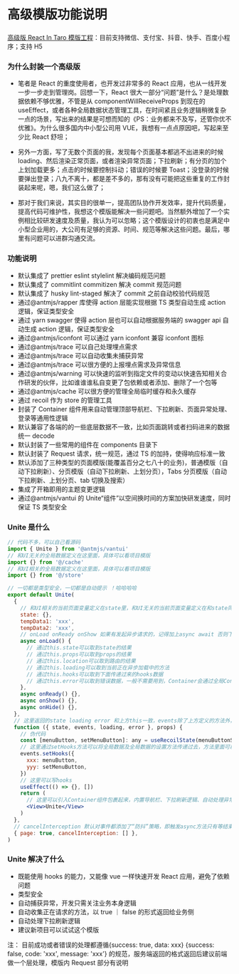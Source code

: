 # 高级模版功能说明

###

[高级版 React In Taro 模版工程](https://github.com/AntmJS/temptaro)：目前支持微信、支付宝、抖音、快手、百度小程序；支持 H5

### 为什么封装一个高级版

- 笔者是 React 的重度使用者，也开发过非常多的 React 应用，也从一线开发一步一步走到管理岗。回想一下，React 很大一部分“问题”是什么？是处理数据依赖不够优雅，不管是从 componentWillReceiveProps 到现在的 useEffect，或者各种全局数据状态管理工具，在时间紧且业务逻辑稍微复杂一点的场景，写出来的结果是可想而知的《PS：业务都来不及写，还管你优不优雅》。为什么很多国内中小型公司用 VUE，我想有一点点原因吧，写起来至少比 React 舒坦；

- 另外一方面，写了无数个页面的我，发现每个页面基本都逃不出进来的时候 loading、然后渲染正常页面，或者渲染异常页面；下拉刷新；有分页的加个上划加载更多；点击的时候要控制抖动；错误的时候要 Toast；没登录的时候要弹出登录；八九不离十，都是差不多的，那有没有可能把这些重复的工作封装起来呢，嗯，我们这么做了；

- 那对于我们来说，其实目的很单一，提高团队协作开发效率，提升代码质量，提高代码可维护性，我想这个模版能解决一些问题吧。当然额外增加了一个实例相比较研发速度及质量，我认为可以忽略；这个模版设计的初衷也是满足中小型企业用的，大公司有足够的资源、时间、规范等解决这些问题。最后，哪里有问题可以进群沟通交流。

### 功能说明

- 默认集成了 prettier eslint stylelint 解决编码规范问题
- 默认集成了 commitlint commitizen 解决 commit 规范问题
- 默认集成了 husky lint-staged 解决了 commit 之前自动校验代码规范
- 通过@antmjs/rapper 库使得 action 层能实现根据 TS 类型自动生成 action 逻辑，保证类型安全
- 通过 yarn swagger 使得 action 层也可以自动根据服务端的 swagger api 自动生成 action 逻辑，保证类型安全
- 通过@antmjs/iconfont 可以通过 yarn iconfont 兼容 iconfont 图标
- 通过@antmjs/trace 可以自己处理埋点需求
- 通过@antmjs/trace 可以自动收集未捕获异常
- 通过@antmjs/trace 可以很方便的上报埋点需求及异常信息
- 通过@antmjs/warning 可以快速的监听到指定文件的变动以快速告知相关合作研发的伙伴，比如谁谁谁私自变更了包依赖或者添加、删除了一个包等
- 通过@antmjs/cache 可以很方便的管理全局临时缓存和永久缓存
- 通过 recoil 作为 store 的管理工具
- 封装了 Container 组件用来自动管理顶部导航栏、下拉刷新、页面异常处理、登录等通用性逻辑
- 默认兼容了各端的的一些底层数据不一致，比如页面跳转或者扫码进来的数据统一 decode
- 默认封装了一些常用的组件在 components 目录下
- 默认封装了 Request 请求，统一规范，通过 TS 的加持，使得响应标准一致
- 默认添加了三种类型的页面模版(能覆盖百分之七八十的业务)，普通模版（自动下拉刷新）、分页模版（自动下拉刷新、上划分页），Tabs 分页模版（自动下拉刷新、上划分页、tab 切换及搜索）
- 集成了开箱即用的主题变更逻辑
- 通过@antmjs/vantui 的 Unite“组件”以空间换时间的方案加快研发速度，同时保证 TS 类型安全

### Unite 是什么

```jsx
// 代码不多，可以自己看源码
import { Unite } from '@antmjs/vantui'
// 和UI无关的全局数据定义在这里面，具体可以看项目模版
import {} from '@/cache'
// 和UI相关的全局数据定义在这里面，具体可以看项目模版
import {} from '@/store'

// 一切都是类型安全，一切都是自动提示 ！哈哈哈哈
export default Unite(
  {
    // 和UI相关的当前页面变量定义在state里，和UI无关的当前页面变量定义在和state同层，比如tempData1,tempData2
    state: {},
    tempData1: 'xxx',
    tempData2: 'xxx',
    // onLoad onReady onShow 如果有发起异步请求的，记得加上async await 否则下拉刷新会打开后立即关闭
    async onLoad() {
      // 通过this.state可以取到state的结果
      // 通过this.props可以取到props的结果
      // 通过this.location可以取到路由的结果
      // 通过this.loading可以取到当前正在异步加载中的方法
      // 通过this.hooks可以取到下面传递过来的hooks数据
      // 通过this.error可以取到错误数据，一般不需要用到，Container会通过全局Context去获取及处理
    },
    async onReady() {},
    async onShow() {},
    async onHide() {},
  },
  // 这里返回的state loading error 和上方this一致，events除了上方定义的方法外，还有部分内置的方法比如；setHooks setError
  function ({ state, events, loading, error }, props) {
    // 伪代码
    const [menuButton, setMenuButton]: any = useRecoilState(menuButtonStore)
    // 这里通过setHooks方法可以将全局数据及全局数据的设置方法传递过去，方法里面可以通过this.hooks['xxx']获取到
    events.setHooks({
      xxx: menuButton,
      yyy: setMenuButton,
    })
    // 这里可以写hooks
    useEffect(() => {}, [])
    return (
      // 这里可以引入Container组件包裹起来，内置导航栏、下拉刷新逻辑、自动处理异常、登录等，具体可以看Container组件
      <View>Unite</View>
    )
  },
  // cancelInterception 默认对事件都添加了“防抖”策略，即触发async方法只有等结束之后再点才有效
  { page: true, cancelInterception: [] },
)
```

### Unite 解决了什么

- 既能使用 hooks 的能力，又能像 vue 一样快速开发 React 应用，避免了依赖问题
- 类型安全
- 自动捕获异常，开发只需关注业务本身逻辑
- 自动收集正在请求的方法，以 true ｜ false 的形式返回给业务侧
- 自动处理下拉刷新逻辑
- 建议新项目可以试试这个模版

注： 目前成功或者错误的处理都遵循{success: true, data: xxx} {success: false, code: 'xxx', message: 'xxx'} 的规范，服务端返回的格式返回后建议前端做一个层处理，模版内 Request 部分有说明
